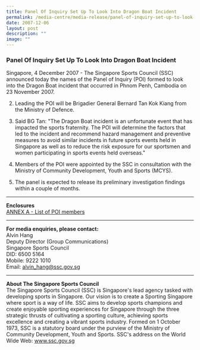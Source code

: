 ```yaml
---
title: Panel Of Inquiry Set Up To Look Into Dragon Boat Incident
permalink: /media-centre/media-release/panel-of-inquiry-set-up-to-look-into-dragon-boat-incident/
date: 2007-12-06
layout: post
description: ""
image: ""
---
```

### **Panel Of Inquiry Set Up To Look Into Dragon Boat Incident**

Singapore, 4 December 2007 - The Singapore Sports Council (SSC) announced today the names of the Panel of Inquiry (POI) formed to look into the Dragon Boat incident that occurred in Phnom Penh, Cambodia on 23 November 2007.

2. Leading the POI will be Brigadier General Bernard Tan Kok Kiang from the Ministry of Defence.

3. Said BG Tan: "The Dragon Boat incident is an unfortunate event that has impacted the sports fraternity. The POI will determine the factors that led to the incident and recommend hazard management and preventive measures to avoid similar incidents in future sports events held in Singapore as well as to reduce the risk exposure for our sportsmen and women participating in sports events held overseas."

4. Members of the POI were appointed by the SSC in consultation with the Ministry of Community Development, Youth and Sports (MCYS).

5. The panel is expected to release its preliminary investigation findings within a couple of months.

---

**Enclosures**<br>
[ANNEX A - List of POI members](/files/Media%20Centre/Media%20Release/2007/December/ANNEX20A20DRAGON20BOATdoc.pdf)

---

**For media enquiries, please contact:**
<br>
Alvin Hang
<br>
Deputy Director (Group Communications)
<br>
Singapore Sports Council
<br>
DID: 6500 5164
<br>
Mobile: 9222 1010
<br>
Email: alvin_hang@ssc.gov.sg

---

**About The Singapore Sports Council**<br>
The Singapore Sports Council (SSC) is Singapore's lead agency tasked with developing sports in Singapore. Our vision is to create a Sporting Singapore where sport is a way of life. SSC aims to develop sports champions and create enjoyable sporting experiences for Singapore through the three strategic thrusts of cultivating a sporting culture, achieving sports excellence and creating a vibrant sports industry. Formed on 1 October 1973, SSC is a statutory board under the purview of the Ministry of Community Development, Youth and Sports. SSC's address on the World Wide Web: www.ssc.gov.sg